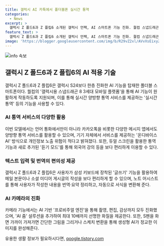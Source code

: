 ```yaml
---
title: 갤럭시 AI 카톡에서 폴더블폰 실시간 통역
categories:
  - News
excerpt: >
  갤럭시 Z 폴드6과 Z 플립6 소개된 갤럭시 언팩, AI 스마트폰 기능 진화. 퀄컴 스냅드래곤 8 3세대 탑재. 실시간 번역 기능 9개 응용프로그램에서 사용 가능. 온디바이스 AI 방식으로 개인정보 노출 최소화. 듀얼 스크린으로 번역 확인 및 강의용 듣기 모드 탑재. 삼성 키보드 글쓰기 기능, SNS 게시글 쉽게 작성 가능. 삼성 노트 번역·요약·음성 녹음 텍스트 변환. 카메라 기능 AI 기반 프로비주얼 엔진으로 촬영부터 편집까지 진화. S펜으로 AI 기능 추천 및 생성형 AI로 정교한 이미지 생성.
feature_text: >
  갤럭시 Z 폴드6과 Z 플립6 소개된 갤럭시 언팩, AI 스마트폰 기능 진화. 퀄컴 스냅드래곤 8 3세대 탑재. 실시간 번역 기능 9개 응용프로그램에서 사용 가능. 온디바이스 AI 방식으로 개인정보 노출 최소화. 듀얼 스크린으로 번역 확인 및 강의용 듣기 모드 탑재. 삼성 키보드 글쓰기 기능, SNS 게시글 쉽게 작성 가능. 삼성 노트 번역·요약·음성 녹음 텍스트 변환. 카메라 기능 AI 기반 프로비주얼 엔진으로 촬영부터 편집까지 진화. S펜으로 AI 기능 추천 및 생성형 AI로 정교한 이미지 생성.
image: 'https://blogger.googleusercontent.com/img/b/R29vZ2xl/AVvXsEixyZcFfHzMRdzZMjFBmAUKJYCLCGyLL1o632UiGVXcaFdKo_bkvkuCioo0uUKlGfBVcT3P84aROyZIXSBEx3Aw5nCQ3pTgDom1WDC4m8eifvWiAmWEEVb4x6G_l8C0QH225ldMjyaFvpxGEBGNO37VmDTDMHGhJPq73UglMfDca1-0aw/s1600/blogspot.png'
---
```


<p><img src="https://blogger.googleusercontent.com/img/b/R29vZ2xl/AVvXsEixyZcFfHzMRdzZMjFBmAUKJYCLCGyLL1o632UiGVXcaFdKo_bkvkuCioo0uUKlGfBVcT3P84aROyZIXSBEx3Aw5nCQ3pTgDom1WDC4m8eifvWiAmWEEVb4x6G_l8C0QH225ldMjyaFvpxGEBGNO37VmDTDMHGhJPq73UglMfDca1-0aw/s1600/blogspot.png" alt="info 속보" /></p>

<h2 data-ke-size="size26">갤럭시 Z 폴드6과 Z 플립6의 AI 적용 기술</h2>

<p data-ke-size="size16">갤럭시 Z 폴드6과 Z 플립6은 갤럭시 S24보다 한층 진화한 AI 기능을 탑재한 폴더블 스마트폰이다. 퀄컴의 '갤럭시용 스냅드래곤 8 3세대 모바일 플랫폼'을 통해 AI 기능이 원활하게 작동하도록 지원되며, 이를 통해 실시간 양방향 통역 서비스를 제공하는 '실시간 통역' 등의 기능을 사용할 수 있다.</p>

<h3 data-ke-size="size24">AI 통역 서비스의 다양한 활용</h3>

<p data-ke-size="size16">이번 모델에서는 언어 통화에서만이 아니라 카카오톡을 비롯한 다양한 메시지 앱에서도 양방향 통역 서비스를 활용할 수 있으며, 기기 자체에서 서비스를 제공하는 '온디바이스 AI' 방식으로 개인정보 노출 위험이 적다고 밝혀졌다. 또한, 듀얼 스크린을 활용한 통역 기능과 새로 추가된 '듣기 모드'를 통해 외국어 강의 등을 보다 편리하게 이용할 수 있다.</p>

<h3 data-ke-size="size24">텍스트 입력 및 번역의 편의성 제공</h3>

<p data-ke-size="size16">갤럭시 Z 폴드6과 Z 플립6은 사용자가 삼성 키보드에 장착된 '글쓰기' 기능을 활용하여 메일 본문이나 소셜 미디어 게시글의 작성을 보다 편리하게 할 수 있으며, 노트 어시스트를 통해 사용자가 작성한 내용을 번역·요약 정리하고, 자동으로 서식을 변환해 준다.</p>

<h3 data-ke-size="size24">AI 카메라의 진화</h3>

<p data-ke-size="size16">카메라 기능에서는 AI 기반 '프로비주얼 엔진'을 통해 촬영, 편집, 감상까지 모두 진화했으며, 'AI 줌' 설루션을 추가하여 최대 10배까지 선명한 화질을 제공한다. 또한, S펜을 화면 가까이 가져가면 간단한 그림을 그리거나 스케치 변환을 통해 생성형 AI가 정교한 이미지를 완성해준다.</p>
유용한 생활 정보가 필요하시다면, <a href="https://qoogle.tistory.com" rel="dofollow">qoogle.tistory.com</a>


